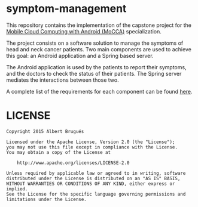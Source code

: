 # symptom-management
This repository contains the implementation of the capstone project for
the [Mobile Cloud Computing with Android (MoCCA)][1] specialization.

The project consists on a software solution to manage the symptoms of
head and neck cancer patients. Two main components are used to achieve
this goal: an Android application and a Spring based server.

The Android application is used by the patients to report their symptoms,
and the doctors to check the status of their patients. The Spring server
mediates the interactions between those two.

A complete list of the requirements for each component can be found [here][2].

# LICENSE
	Copyright 2015 Albert Brugués

	Licensed under the Apache License, Version 2.0 (the "License");
	you may not use this file except in compliance with the License.
	You may obtain a copy of the License at

		http://www.apache.org/licenses/LICENSE-2.0

	Unless required by applicable law or agreed to in writing, software
	distributed under the License is distributed on an "AS IS" BASIS,
	WITHOUT WARRANTIES OR CONDITIONS OF ANY KIND, either express or implied.
	See the License for the specific language governing permissions and
	limitations under the License.

[1]: https://www.coursera.org/specialization/mobilecloudcomputing2/36?utm_medium=catalog
[2]: https://github.com/douglascraigschmidt/MoCCA-Capstone/blob/master/projects/Symptom%20Management%20project%20requirements.pdf